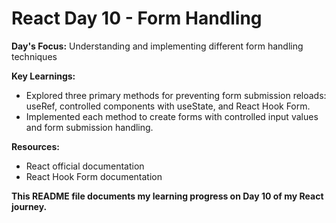 # React Day 10 - Form Handling

**Day's Focus:** Understanding and implementing different form handling techniques

**Key Learnings:**
* Explored three primary methods for preventing form submission reloads: useRef, controlled components with useState, and React Hook Form.
* Implemented each method to create forms with controlled input values and form submission handling.

**Resources:**
* React official documentation
* React Hook Form documentation

**This README file documents my learning progress on Day 10 of my React journey.**
